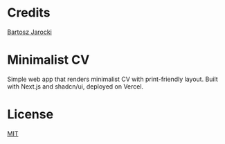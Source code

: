# Credits

[Bartosz Jarocki](https://github.com/BartoszJarocki/cv/)

# Minimalist CV

Simple web app that renders minimalist CV with print-friendly layout.
Built with Next.js and shadcn/ui, deployed on Vercel.

# License

[MIT](https://choosealicense.com/licenses/mit/)
